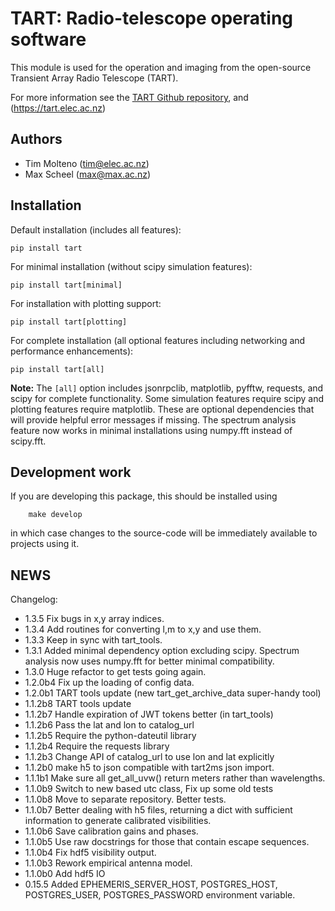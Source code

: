 # TART: Radio-telescope operating software

This module is used for the operation and imaging from the open-source Transient Array Radio Telescope (TART).

For more information see the [TART Github repository](https://github.com/tmolteno/tart_modules), and (https://tart.elec.ac.nz)

## Authors

* Tim Molteno (tim@elec.ac.nz)
* Max Scheel (max@max.ac.nz)

## Installation

Default installation (includes all features):
```
pip install tart
```

For minimal installation (without scipy simulation features):
```
pip install tart[minimal]
```

For installation with plotting support:
```
pip install tart[plotting]
```

For complete installation (all optional features including networking and performance enhancements):
```
pip install tart[all]
```

**Note:** The `[all]` option includes jsonrpclib, matplotlib, pyfftw, requests, and scipy for complete functionality. Some simulation features require scipy and plotting features require matplotlib. These are optional dependencies that will provide helpful error messages if missing. The spectrum analysis feature now works in minimal installations using numpy.fft instead of scipy.fft.

## Development work

If you are developing this package, this should be installed using
```
	make develop
```
in which case changes to the source-code will be immediately available to projects using it.


## NEWS

Changelog:

* 1.3.5   Fix bugs in x,y array indices.
* 1.3.4   Add routines for converting l,m to x,y and use them.
* 1.3.3   Keep in sync with tart_tools.
* 1.3.1   Added minimal dependency option excluding scipy. Spectrum analysis now uses numpy.fft for better minimal compatibility.
* 1.3.0   Huge refactor to get tests going again.
* 1.2.0b4 Fix up the loading of config data.
* 1.2.0b1 TART tools update (new tart_get_archive_data super-handy tool)
* 1.1.2b8 TART tools update
* 1.1.2b7 Handle expiration of JWT tokens better (in tart_tools)
* 1.1.2b6 Pass the lat and lon to catalog_url
* 1.1.2b5 Require the python-dateutil library
* 1.1.2b4 Require the requests library
* 1.1.2b3 Change API of catalog_url to use lon and lat explicitly
* 1.1.2b0 make h5 to json compatible with tart2ms json import.
* 1.1.1b1 Make sure all get_all_uvw() return meters rather than wavelengths.
* 1.1.0b9 Switch to new based utc class,
		  Fix up some old tests
* 1.1.0b8 Move to separate repository.
		  Better tests.
* 1.1.0b7 Better dealing with h5 files, returning a dict with sufficient information to generate calibrated visibilities.
* 1.1.0b6 Save calibration gains and phases.
* 1.1.0b5 Use raw docstrings for those that contain escape sequences.
* 1.1.0b4 Fix hdf5 visibility output.
* 1.1.0b3 Rework empirical antenna model.
* 1.1.0b0 Add hdf5 IO
* 0.15.5  Added EPHEMERIS_SERVER_HOST, POSTGRES_HOST, POSTGRES_USER, POSTGRES_PASSWORD environment variable.

